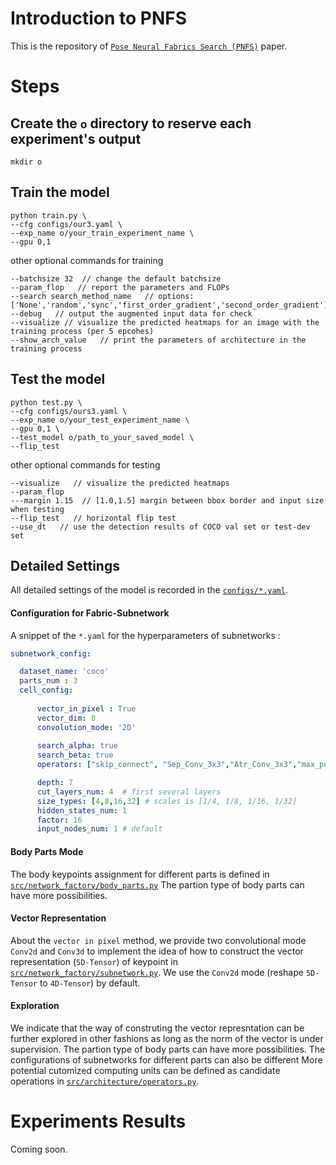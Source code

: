 # Introduction to PNFS

This is the repository of [`Pose Neural Fabrics Search (PNFS)`](https://senyang-ml.github.io/research/2019-pose_neural_fabrics_search.pdf) paper. 

# Steps

## Create the `o` directory to reserve each experiment's output
```
mkdir o  
```
## Train the model
```
python train.py \
--cfg configs/our3.yaml \
--exp_name o/your_train_experiment_name \
--gpu 0,1 
```
other optional commands for training

```
--batchsize 32  // change the default batchsize
--param_flop   // report the parameters and FLOPs
--search search_method_name   // options: ['None','random','sync','first_order_gradient','second_order_gradient']
--debug   // output the augmented input data for check
--visualize // visualize the predicted heatmaps for an image with the training process (per 5 epcohes)
--show_arch_value   // print the parameters of architecture in the training process
```
## Test the model
```
python test.py \
--cfg configs/ours3.yaml \
--exp_name o/your_test_experiment_name \
--gpu 0,1 \
--test_model o/path_to_your_saved_model \
--flip_test 
```
other optional commands for testing
```
--visualize   // visualize the predicted heatmaps
--param_flop
---margin 1.15  // [1.0,1.5] margin between bbox border and input size when testing 
--flip_test   // horizontal flip test
--use_dt   // use the detection results of COCO val set or test-dev set
```

## Detailed Settings

All detailed settings of the model is recorded in the [`configs/*.yaml`](configs/).

#### Configuration for Fabric-Subnetwork

A snippet of the `*.yaml` for the hyperparameters of subnetworks :
```yaml
subnetwork_config:

  dataset_name: 'coco'
  parts_num : 3
  cell_config:
  
      vector_in_pixel : True
      vector_dim: 8
      convolution_mode: '2D'
      
      search_alpha: true
      search_beta: true
      operators: ["skip_connect", "Sep_Conv_3x3","Atr_Conv_3x3","max_pool_3x3"] # 

      depth: 7
      cut_layers_num: 4  # first several layers
      size_types: [4,8,16,32] # scales is [1/4, 1/8, 1/16, 1/32]
      hidden_states_num: 1
      factor: 16
      input_nodes_num: 1 # default
```



#### Body Parts Mode
The body keypoints assignment for different parts is defined in [`src/network_factory/body_parts.py`](src/network_factory/body_parts.py)
The partion type of body parts can have more possibilities.

#### Vector Representation

About the `vector in pixel` method, we provide two convolutional mode `Conv2d` and `Conv3d` to implement the idea of how to construct the vector representation (`5D-Tensor`) of keypoint in [`src/network_factory/subnetwork.py`](src/network_factory/subnetwork.py). We use the `Conv2d` mode (reshape `5D-Tensor` to `4D-Tensor`) by default.
#### Exploration

We indicate that the way of construting the vector represntation can be further explored in other fashions as long as the norm of the vector is under supervision.
The partion type of body parts can have more possibilities. The configurations of subnetworks for different parts can also be different
More potential cutomized computing units can be defined as candidate operations in [`src/architecture/operators.py`](src/architecture/operators.py).



# Experiments Results

Coming soon.




 
